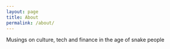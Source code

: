 ```yaml
---
layout: page
title: About
permalink: /about/
---
```


Musings on culture, tech and finance in the age of snake people
